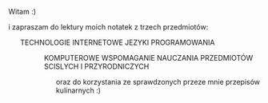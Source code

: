 Witam :)
<p>i zapraszam do lektury moich notatek z trzech przedmiotów:
<ul>TECHNOLOGIE INTERNETOWE JEZYKI PROGRAMOWANIA<ul>
<ul>KOMPUTEROWE WSPOMAGANIE NAUCZANIA PRZEDMIOTÓW SCISLYCH I PRZYRODNICZYCH<ul>
<p>oraz do korzystania ze sprawdzonych przeze mnie przepisów kulinarnych :)<p>

